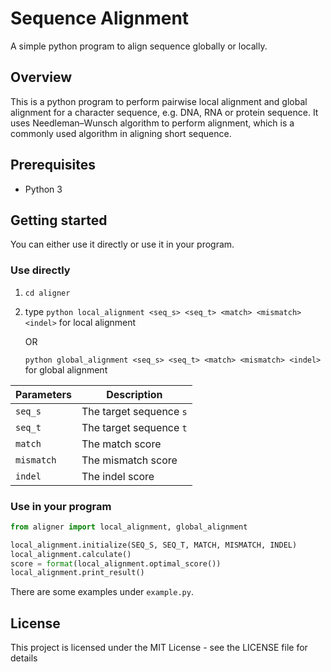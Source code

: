 # **Sequence Alignment** 

A simple python program to align sequence globally or locally.

## Overview

This is a python program to perform pairwise local alignment and global alignment for a character sequence, e.g. DNA, RNA or protein sequence. It uses Needleman–Wunsch algorithm to perform alignment, which is a commonly used algorithm in aligning short sequence.

## Prerequisites

- Python 3

## Getting started

You can either use it directly or use it in your program.

### Use directly

1. `cd aligner`

2. type `python local_alignment <seq_s> <seq_t> <match> <mismatch> <indel>` for local alignment

   OR

   `python global_alignment <seq_s> <seq_t> <match> <mismatch> <indel>` for global alignment

| Parameters | Description             |
| ---------- | ----------------------- |
| `seq_s`    | The target sequence `s` |
| `seq_t`    | The target sequence `t` |
| `match`    | The match score         |
| `mismatch` | The mismatch score      |
| `indel`    | The indel score         |

### Use in your program

``` python
from aligner import local_alignment, global_alignment

local_alignment.initialize(SEQ_S, SEQ_T, MATCH, MISMATCH, INDEL)
local_alignment.calculate()
score = format(local_alignment.optimal_score())
local_alignment.print_result()
```

There are some examples under `example.py`.

## License

This project is licensed under the MIT License - see the LICENSE file for details